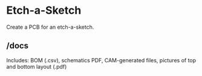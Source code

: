 # Etch-a-Sketch
 
Create a PCB for an etch-a-sketch.

## /docs
Includes: BOM (.csv), schematics PDF, CAM-generated files, pictures of top and bottom layout (.pdf)
